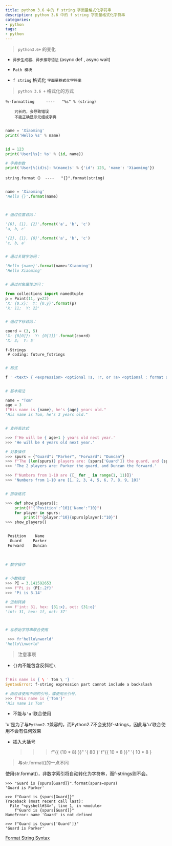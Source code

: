 ```yaml
---
title: python 3.6 中的 f string 字面量格式化字符串
description: python 3.6 中的 f string 字面量格式化字符串
categories:
- python
tags:
- python
---
```




> `python3.6+` 的变化 


- `异步生成器、异步推导语法` (async def , async wait)

- `Path 模块`

- `f string` 格式化 `字面量格式化字符串`






> `python 3.6 +` 格式化的方式


    ％-formatting     ----   "%s" % (string)
    
        冗长的，会导致错误
        不能正确显示元组或字典
    
    

```python

name = 'Xiaoming'
print('Hello %s' % name) 


id = 123
print('User[%s]: %s' % (id, name))

# 字典参数
print('User[%(id)s]: %(name)s' % {'id': 123, 'name': 'Xiaoming'})

```    
  


    string.format（） ----   "{}".format(string)
    
    
```python

name = 'Xiaoming'
'Hello {}'.format(name)



# 通过位置访问：

'{0}, {1}, {2}'.format('a', 'b', 'c')
'a, b, c'

'{2}, {1}, {0}'.format('a', 'b', 'c')
'c, b, a'


# 通过关键字访问：

'Hello {name}'.format(name='Xiaoming')
'Hello Xiaoming'


# 通过对象属性访问：

from collections import namedtuple
p = Point(11, y=22)
'X: {0.x};  Y: {0.y}'.format(p)
'X: 11;  Y: 22'


# 通过下标访问：

coord = (3, 5)
'X: {0[0]};  Y: {0[1]}'.format(coord)
'X: 3;  Y: 5'

```
    
    
    f-Strings 
     # coding: future_fstrings
    
    
```python

# 格式

f ' <text> { <expression> <optional !s, !r, or !a> <optional : format specifier> } <text> ... '


# 基本用法

name = "Tom"
age = 3
f"His name is {name}, he's {age} years old."
"His name is Tom, he's 3 years old."


# 支持表达式

>>> f'He will be { age+1 } years old next year.'
>>> 'He will be 4 years old next year.'

# 对象操作
>>> spurs = {"Guard": "Parker", "Forward": "Duncan"}
>>> f"The {len(spurs)} players are: {spurs['Guard']} the guard, and {spurs['Forward']} the forward."
>>> 'The 2 players are: Parker the guard, and Duncan the forward.'

>>> f'Numbers from 1-10 are {[_ for _ in range(1, 11)]}'
>>> 'Numbers from 1-10 are [1, 2, 3, 4, 5, 6, 7, 8, 9, 10]'


# 排版格式

>>> def show_players():
    print(f"{'Position':^10}{'Name':^10}")
    for player in spurs:
        print(f"{player:^10}{spurs[player]:^10}")
>>> show_players()


 Position    Name   
  Guard     Parker  
 Forward    Duncan
 
 
 
# 数字操作 


# 小数精度
>>> PI = 3.141592653
>>> f"Pi is {PI:.2f}"
>>> 'Pi is 3.14'

# 进制转换
>>> f'int: 31, hex: {31:x}, oct: {31:o}'
'int: 31, hex: 1f, oct: 37'



# 与原始字符串联合使用

 >>> fr'hello\nworld'
'hello\\nworld'

```



> 注意事项 

- `{}`内不能包含反斜杠` \ `


```python

f'His name is { \ ' Tom \ '} '
SyntaxError: f-string expression part cannot include a backslash

# 而应该使用不同的引号，或使用三引号。
>>> f"His name is {'Tom'}"
'His name is Tom'

```


- 不能与`'u'`联合使用

'u'是为了与`Python2.7`兼容的，而Python2.7不会支持f-strings，因此与'u'联合使用不会有任何效果

- 插入大括号
    
    
    >>> f"{{ {10 * 8} }}"
    '{ 80 }'
    >>> f"{{ 10 * 8 }}"
    '{ 10 * 8 }
    
> 与str.format()的一点不同

使用str.format()，非数字索引将自动转化为字符串，而f-strings则不会。
    
    >>> "Guard is {spurs[Guard]}".format(spurs=spurs)
    'Guard is Parker'
    
    >>> f"Guard is {spurs[Guard]}"
    Traceback (most recent call last):
      File "<pyshell#34>", line 1, in <module>
        f"Guard is {spurs[Guard]}"
    NameError: name 'Guard' is not defined
    
    >>> f"Guard is {spurs['Guard']}"
    'Guard is Parker'



[Format String Syntax](https://docs.python.org/3/library/string.html#formatstrings)
